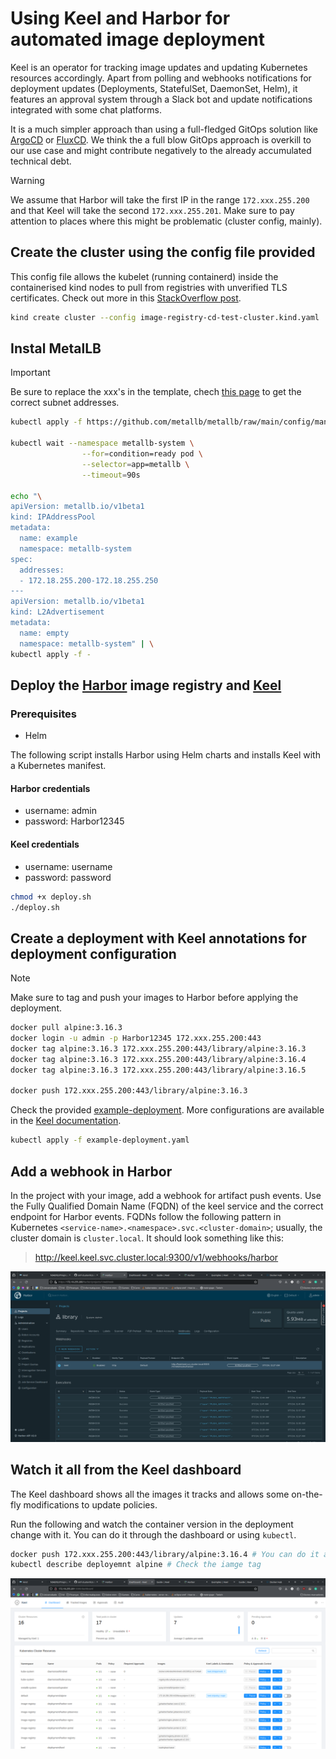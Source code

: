  
# Using Keel and Harbor for automated image deployment
Keel is an operator for tracking image updates and updating Kubernetes resources accordingly. Apart from polling and webhooks notifications for deployment updates (Deployments, StatefulSet, DaemonSet, Helm), it features an approval system through a Slack bot and update notifications integrated with some chat platforms.

It is a much simpler approach than using a full-fledged GitOps solution like [ArgoCD](https://argoproj.github.io/cd/) or [FluxCD](https://fluxcd.io/). We think the a full blow GitOps approach is overkill to our use case and might contribute negatively to the already accumulated technical debt.

> [!WARNING]  
> We assume that Harbor will take the first IP in the range `172.xxx.255.200` and that Keel will take the second `172.xxx.255.201`. Make sure to pay attention to places where this might be problematic (cluster config, mainly).

## Create the cluster using the config file provided
This config file allows the kubelet (running containerd) inside the containerised kind nodes to pull from registries with unverified TLS certificates. Check out more in this [StackOverflow post](https://stackoverflow.com/a/65116333).

```bash
kind create cluster --config image-registry-cd-test-cluster.kind.yaml
```

## Instal MetalLB
> [!IMPORTANT]
> Be sure to replace the xxx's in the template, chech [this page](https://kind.sigs.k8s.io/docs/user/loadbalancer/#setup-address-pool-used-by-loadbalancers) to get the correct subnet addresses.

```bash
kubectl apply -f https://github.com/metallb/metallb/raw/main/config/manifests/metallb-native.yaml

kubectl wait --namespace metallb-system \
                --for=condition=ready pod \
                --selector=app=metallb \
                --timeout=90s

echo "\
apiVersion: metallb.io/v1beta1
kind: IPAddressPool
metadata:
  name: example
  namespace: metallb-system
spec:
  addresses:
  - 172.18.255.200-172.18.255.250
---
apiVersion: metallb.io/v1beta1
kind: L2Advertisement
metadata:
  name: empty
  namespace: metallb-system" | \
kubectl apply -f -
```

## Deploy the [Harbor](https://goharbor.io/) image registry and [Keel](https://keel.sh)
### Prerequisites
- Helm

The following script installs Harbor using Helm charts and installs Keel with a Kubernetes manifest.

#### Harbor credentials
- username: admin
- password: Harbor12345

#### Keel credentials
- username: username
- password: password

```bash
chmod +x deploy.sh
./deploy.sh
```

## Create a deployment with Keel annotations for deployment configuration
> [!NOTE]
> Make sure to tag and push your images to Harbor before applying the deployment.

```bash 
docker pull alpine:3.16.3
docker login -u admin -p Harbor12345 172.xxx.255.200:443
docker tag alpine:3.16.3 172.xxx.255.200:443/library/alpine:3.16.3
docker tag alpine:3.16.3 172.xxx.255.200:443/library/alpine:3.16.4
docker tag alpine:3.16.3 172.xxx.255.200:443/library/alpine:3.16.5

docker push 172.xxx.255.200:443/library/alpine:3.16.3
```


Check the provided [example-deployment](./example-deployment.yaml).
More configurations are available in the [Keel documentation](https://keel.sh/docs/).

```bash
kubectl apply -f example-deployment.yaml
```

## Add a webhook in Harbor
In the project with your image, add a webhook for artifact push events. Use the Fully Qualified Domain Name (FQDN) of the keel service and the correct endpoint for Harbor events. FQDNs follow the following pattern in Kubernetes `<service-name>.<namespace>.svc.<cluster-domain>`; usually, the cluster domain is `cluster.local`. It should look something like this:

> http://keel.keel.svc.cluster.local:9300/v1/webhooks/harbor

![Harbor webhook page](./docs-resources/harbor-webhook.png)

## Watch it all from the Keel dashboard
The Keel dashboard shows all the images it tracks and allows some on-the-fly modifications to update policies.

Run the following and watch the container version in the deployment change with it. You can do it through the dashboard or using `kubectl`.

```bash
docker push 172.xxx.255.200:443/library/alpine:3.16.4 # You can do it again with the 3.16.5 tag
kubectl describe deployemnt alpine # Check the iamge tag
```
![Keel dashboard](./docs-resources/keel-dashboard.png)
